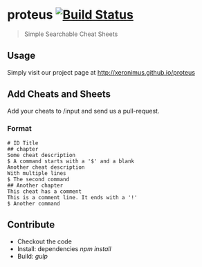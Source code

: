 # proteus [![Build Status](https://travis-ci.org/xeronimus/proteus.png?branch=master)](https://travis-ci.org/xeronimus/proteus)
> Simple Searchable Cheat Sheets


## Usage

Simply visit our project page at http://xeronimus.github.io/proteus

## Add Cheats and Sheets

Add your cheats to /input and send us a pull-request.

### Format

```
# ID Title
## chapter
Some cheat description
$ A command starts with a '$' and a blank
Another cheat description
With multiple lines
$ The second command
## Another chapter
This cheat has a comment
This is a comment line. It ends with a '!'
$ Another command
```

## Contribute

* Checkout the code
* Install: dependencies _npm install_
* Build: _gulp_

